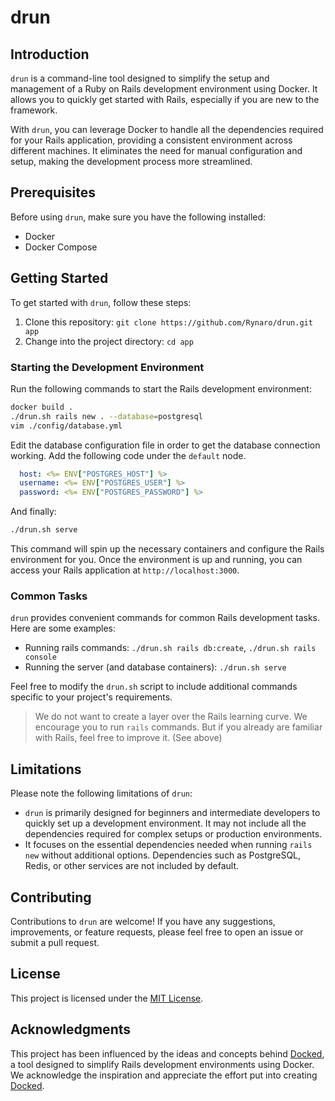# drun

## Introduction

`drun` is a command-line tool designed to simplify the setup and management of a Ruby on Rails development environment using Docker. It allows you to quickly get started with Rails, especially if you are new to the framework.

With `drun`, you can leverage Docker to handle all the dependencies required for your Rails application, providing a consistent environment across different machines. It eliminates the need for manual configuration and setup, making the development process more streamlined.

## Prerequisites

Before using `drun`, make sure you have the following installed:

- Docker
- Docker Compose

## Getting Started

To get started with `drun`, follow these steps:

1. Clone this repository: `git clone https://github.com/Rynaro/drun.git app`
2. Change into the project directory: `cd app`

### Starting the Development Environment

Run the following commands to start the Rails development environment:

```bash
docker build .
./drun.sh rails new . --database=postgresql
vim ./config/database.yml
```

Edit the database configuration file in order to get the database connection working. Add the following code under the `default` node.

```yaml
  host: <%= ENV["POSTGRES_HOST"] %>
  username: <%= ENV["POSTGRES_USER"] %>
  password: <%= ENV["POSTGRES_PASSWORD"] %>
```
And finally:

```bash
./drun.sh serve
```

This command will spin up the necessary containers and configure the Rails environment for you. Once the environment is up and running, you can access your Rails application at `http://localhost:3000`.

### Common Tasks

`drun` provides convenient commands for common Rails development tasks. Here are some examples:

- Running rails commands: `./drun.sh rails db:create`, `./drun.sh rails console`
- Running the server (and database containers): `./drun.sh serve`

Feel free to modify the `drun.sh` script to include additional commands specific to your project's requirements.

> We do not want to create a layer over the Rails learning curve. We encourage you to run `rails` commands. But if you already are familiar with Rails, feel free to improve it. (See above)

## Limitations

Please note the following limitations of `drun`:

- `drun` is primarily designed for beginners and intermediate developers to quickly set up a development environment. It may not include all the dependencies required for complex setups or production environments.
- It focuses on the essential dependencies needed when running `rails new` without additional options. Dependencies such as PostgreSQL, Redis, or other services are not included by default.

## Contributing

Contributions to `drun` are welcome! If you have any suggestions, improvements, or feature requests, please feel free to open an issue or submit a pull request.

## License

This project is licensed under the [MIT License](LICENSE).

## Acknowledgments

This project has been influenced by the ideas and concepts behind [Docked](https://github.com/rails/docked), a tool designed to simplify Rails development environments using Docker. We acknowledge the inspiration and appreciate the effort put into creating [Docked](https://github.com/rails/docked).
